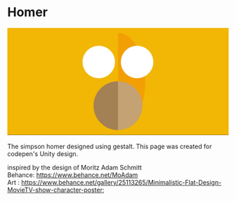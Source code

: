 # Homer


![GestaltHomer](./assets/img/screen.png)


The simpson homer designed using gestalt. This page was created for codepen's Unity design.

inspired by the design of Moritz Adam Schmitt<br>
Behance: https://www.behance.net/MoAdam<br>
Art : https://www.behance.net/gallery/25113265/Minimalistic-Flat-Design-MovieTV-show-character-poster;
